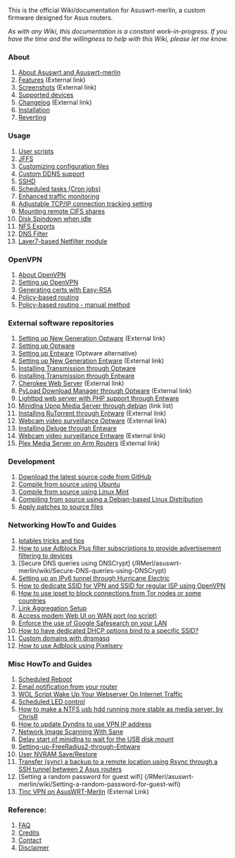 This is the official Wiki/documentation for Asuswrt-merlin, a custom firmware designed for Asus routers.

_As with any Wiki, this documentation is a constant work-in-progress.  If you have the time and the willingness to help with this Wiki, please let me know._

### About
1. [About Asuswrt and Asuswrt-merlin](/RMerl/asuswrt-merlin/wiki/About-Asuswrt/)
2. [Features](https://asuswrt.lostrealm.ca/features) (External link)
3. [Screenshots](https://asuswrt.lostrealm.ca/screenshots) (External link)
4. [Supported devices](/RMerl/asuswrt-merlin/wiki/Supported-Devices)
5. [Changelog](https://asuswrt.lostrealm.ca/changelog) (External link)
6. [Installation](/RMerl/asuswrt-merlin/wiki/Installation)
7. [Reverting](/RMerl/asuswrt-merlin/wiki/Reverting/)

### Usage
1. [User scripts](/RMerl/asuswrt-merlin/wiki/User-scripts)
2. [JFFS](/RMerl/asuswrt-merlin/wiki/JFFS)
3. [Customizing configuration files](/RMerl/asuswrt-merlin/wiki/Custom-config-files)
4. [Custom DDNS support](/RMerl/asuswrt-merlin/wiki/Custom-DDNS)
5. [SSHD](/RMerl/asuswrt-merlin/wiki/SSHD)
6. [Scheduled tasks (Cron jobs)](/RMerl/asuswrt-merlin/wiki/Scheduled-tasks-(cron-jobs))
7. [Enhanced traffic monitoring](/RMerl/asuswrt-merlin/wiki/Enhanced-Traffic-monitoring)
8. [Adjustable TCP/IP connection tracking setting](/RMerl/asuswrt-merlin/wiki/Adjustable-TCPIP-connection-tracking)
9. [Mounting remote CIFS shares](/RMerl/asuswrt-merlin/wiki/Mounting-remote-CIFS-shares)
10. [Disk Spindown when idle](/RMerl/asuswrt-merlin/wiki/Disk-Spindown-when-idle)
11. [NFS Exports](/RMerl/asuswrt-merlin/wiki/NFS-Exports)
12. [DNS Filter](/RMerl/asuswrt-merlin/wiki/DNS-Filter)
13. [Layer7-based Netfilter module](/RMerl/asuswrt-merlin/wiki/Layer7-based-Netfilter-module)


### OpenVPN
1. [About OpenVPN](/RMerl/asuswrt-merlin/wiki/About-OpenVPN)
2. [Setting up OpenVPN](/RMerl/asuswrt-merlin/wiki/Configuring-OpenVPN)
3. [Generating certs with Easy-RSA](/RMerl/asuswrt-merlin/wiki/Generating-OpenVPN-keys-using-Easy-RSA)
4. [Policy-based routing](/RMerl/asuswrt-merlin/wiki/Policy-based-routing)
5. [Policy-based routing - manual method](/RMerl/asuswrt-merlin/wiki/Policy-based-routing-(manual-method))

### External software repositories
1. [Setting up New Generation Optware](http://www.hqt.ro/how-to-install-new-generation-optware/) (External link)
2. [Setting up Optware](/RMerl/asuswrt-merlin/wiki/Initialize-OPTWARE)
3. [Setting up Entware](/RMerl/asuswrt-merlin/wiki/Entware) (Optware alternative)
4. [Setting up New Generation Entware](https://www.hqt.ro/how-to-install-new-generation-entware) (External link)
5. [Installing Transmission through Optware](/RMerl/asuswrt-merlin/wiki/Transmission-through-Optware)
6. [Installing Transmission through Entware](/RMerl/asuswrt-merlin/wiki/Installing-Transmission-through-Entware)
7. [Cherokee Web Server](http://www.hqt.ro/cherokee-web-server-through-optware) (External link)
8. [PyLoad Download Manager through Optware](http://www.hqt.ro/pyload-download-manager-through-optware) (External link)
9. [Lighttpd web server with PHP support through Entware](/RMerl/asuswrt-merlin/wiki/Lighttpd-web-server-with-PHP-support-through-Entware)
10. [Minidlna Upnp Media Server through debian](/RMerl/asuswrt-merlin/wiki/Media-Server-through-debian) (link list)
11. [Installing RuTorrent through Entware](http://www.hqt.ro/rutorrent-on-asuswrt-router-through-entware) (External link)
12. [Webcam video surveillance Optware](http://www.hqt.ro/webcam-video-surveillance-via-mjpg-streamer) (External link)
13. [Installing Deluge through Entware](/RMerl/asuswrt-merlin/wiki/Installing-Deluge-through-Entware)
14. [Webcam video surveillance Entware](http://www.hqt.ro/webcam-video-surveillance-via-mjpg-streamer-entware/) (External link)
15. [Plex Media Server on Arm Routers](http://www.hqt.ro/plex-media-server-through-debian-arm/) (External link)

### Development
1. [Download the latest source code from GitHub](/RMerl/asuswrt-merlin/wiki/Download-the-latest-source-code-from-GitHub)
2. [Compile from source using Ubuntu](/RMerl/asuswrt-merlin/wiki/Compile-Firmware-from-source-using-Ubuntu)
3. [Compile from source using Linux Mint](/RMerl/asuswrt-merlin/wiki/Compile-Firmware-from-source-using-Linux-Mint)
4. [Compiling from source using a Debian-based Linux Distribution](/RMerl/asuswrt-merlin/wiki/Compiling-from-source-using-a-Debian-based-Linux-Distribution)
5. [Apply patches to source files](/RMerl/asuswrt-merlin/wiki/Applying-patches-to-source-files)

### Networking HowTo and Guides
1. [Iptables tricks and tips](/RMerl/asuswrt-merlin/wiki/Iptables-tips)
2. [How to use Adblock Plus filter subscriptions to provide advertisement filtering to devices](/RMerl/asuswrt-merlin/wiki/How-to-use-Adblock-Plus-filter-subscriptions-to-provide-advertisement-filtering-to-devices)
3. [Secure DNS queries using DNSCrypt]
(/RMerl/asuswrt-merlin/wiki/Secure-DNS-queries-using-DNSCrypt)
4. [Setting up an IPv6 tunnel through Hurricane Electric](/RMerl/asuswrt-merlin/wiki/IPv6-tunnelling)
5. [How to dedicate SSID for VPN and SSID for regular ISP using OpenVPN](/RMerl/asuswrt-merlin/wiki/How-to-setup-SSID-for-VPN-and-SSID-for-Regular-ISP-using-OpenVPN.)
6. [How to use ipset to block connections from Tor nodes or some countries](/RMerl/asuswrt-merlin/wiki/Using-ipset)
7. [Link Aggregation Setup](/RMerl/asuswrt-merlin/wiki/Link-Aggregation)
8. [Access modem Web UI on WAN port (no script)](/RMerl/asuswrt-merlin/wiki/Access-modem-Web-UI-on-WAN-port-(no-script))
9. [Enforce the use of Google Safesearch on your LAN](/RMerl/asuswrt-merlin/wiki/Enforce-Safesearch)
10. [How to have dedicated DHCP options bind to a specific SSID?](/RMerl/asuswrt-merlin/wiki/How-to-have-dedicated-DHCP-options-bind-to-a-specific-SSID%3F)
11. [Custom domains with dnsmasq](/RMerl/asuswrt-merlin/wiki/Custom-domains-with-dnsmasq)
12. [How to use Adblock using Pixelserv](https://github.com/RMerl/asuswrt-merlin/wiki/How-to-use-Adblock-using-Pixelserv)

### Misc HowTo and Guides
1. [Scheduled Reboot](/RMerl/asuswrt-merlin/wiki/Scheduled-Reboot)
2. [Email notification from your router](/RMerl/asuswrt-merlin/wiki/Sending-Email)
3. [WOL Script Wake Up Your Webserver On Internet Traffic](/RMerl/asuswrt-merlin/wiki/WOL-Script-Wake-Up-Your-Webserver-On-Internet-Traffic)
4. [Scheduled LED control](/RMerl/asuswrt-merlin/wiki/Scheduled-LED-control)
5. [How to make a NTFS usb hdd running more stable as media server, by ChrisR](/RMerl/asuswrt-merlin/wiki/How-to--NTFS-usb-hdd-was-not-running-stable-as-media-server)
6. [How to update Dyndns to use VPN IP address](/RMerl/asuswrt-merlin/wiki/Update-DYNDNS-with-VPN-IP-Address)
7. [Network Image Scanning With Sane](/RMerl/asuswrt-merlin/wiki/Network-Scanning-With-Sane)
8. [Delay start of minidlna to wait for the USB disk mount](/RMerl/asuswrt-merlin/wiki/delay-start-of-minidlna-to-wait-for-the-USB-disk-mount)
9. [Setting-up-FreeRadius2-through-Entware](/RMerl/asuswrt-merlin/wiki/Setting-up-FreeRadius2-through-Entware)
10. [User NVRAM Save/Restore](/RMerl/asuswrt-merlin/wiki/Can-I-restore-my-settings-after-a-factory-reset%3F--Can-I-restore-my-settings-to-a-different-router%3F)
11. [Transfer (sync) a backup to a remote location using Rsync through a SSH tunnel between 2 Asus routers](/RMerl/asuswrt-merlin/wiki/Transfer-(sync)-a-backup-to-a-remote-location-using-Rsync-through-a-SSH-tunnel-between-2-Asus-routers)
12. [Setting a random password for guest wifi]
(/RMerl/asuswrt-merlin/wiki/Setting-a-random-password-for-guest-wifi)
13. [Tinc VPN on AsusWRT-Merlin](http://nwgat.ninja/tinc-vpn-on-asuswrt-merlin/) (External Link)

### Reference:
1. [FAQ](/RMerl/asuswrt-merlin/wiki/FAQ)
2. [Credits](/RMerl/asuswrt-merlin/wiki/Credits/)
3. [Contact](/RMerl/asuswrt-merlin/wiki/Contact/)
4. [Disclaimer](/RMerl/asuswrt-merlin/wiki/Disclaimer/)